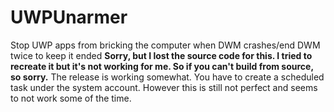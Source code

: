 # UWPUnarmer
Stop UWP apps from bricking the computer when DWM crashes/end DWM twice to keep it ended
**Sorry, but I lost the source code for this. I tried to recreate it but it's not working for me. So if you can't build from source, so sorry.** The release is working somewhat. You have to create a scheduled task under the system account. However this is still not perfect and seems to not work some of the time.
